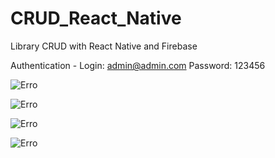 # CRUD_React_Native
Library CRUD with React Native and Firebase

Authentication -
Login: admin@admin.com
Password: 123456

![Erro](images/1.jpg)

![Erro](images/2.jpg)

![Erro](images/3.jpg)

![Erro](images/4.jpg)
